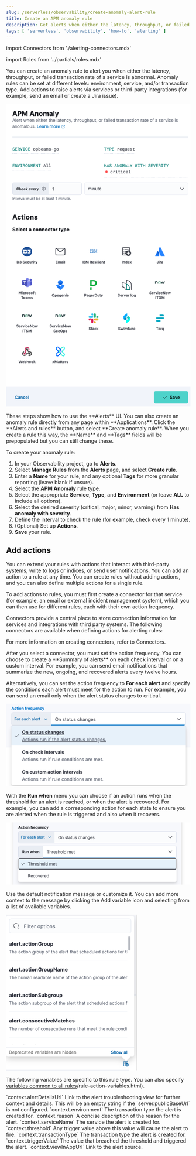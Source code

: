 ```yaml
---
slug: /serverless/observability/create-anomaly-alert-rule
title: Create an APM anomaly rule
description: Get alerts when either the latency, throughput, or failed transaction rate of a service is abnormal.
tags: [ 'serverless', 'observability', 'how-to', 'alerting' ]
---
```


<p><DocBadge template="technical preview" /></p>

import Connectors from './alerting-connectors.mdx'

import Roles from '../partials/roles.mdx'

<Roles role="Editor" goal="create anomaly rules" />

You can create an anomaly rule to alert you when either the latency, throughput, or failed transaction rate of a service is abnormal. Anomaly rules can be set at different levels: environment, service, and/or transaction type. Add actions to raise alerts via services or third-party integrations (for example, send an email or create a Jira issue).

![Create rule for APM anomaly alert](../images/alerts-create-apm-anomaly.png)

<DocCallOut title="Tip">
These steps show how to use the **Alerts** UI.
You can also create an anomaly rule directly from any page within **Applications**. Click the **Alerts and rules** button, and select **Create anomaly rule**. When you create a rule this way, the **Name** and **Tags** fields will be prepopulated but you can still change these.
</DocCallOut>

To create your anomaly rule:

1. In your Observability project, go to **Alerts**.
1. Select **Manage Rules** from the **Alerts** page, and select **Create rule**.
1. Enter a **Name** for your rule, and any optional **Tags** for more granular reporting (leave blank if unsure).
1. Select the **APM Anomaly** rule type.
1. Select the appropriate **Service**, **Type**, and **Environment** (or leave **ALL** to include all options).
1. Select the desired severity (critical, major, minor, warning) from **Has anomaly with severity**.
1. Define the interval to check the rule (for example, check every 1 minute).
1. (Optional) Set up **Actions**.
1. **Save** your rule.

## Add actions

You can extend your rules with actions that interact with third-party systems, write to logs or indices, or send user notifications. You can add an action to a rule at any time. You can create rules without adding actions, and you can also define multiple actions for a single rule.

To add actions to rules, you must first create a connector for that service (for example, an email or external incident management system), which you can then use for different rules, each with their own action frequency.

<DocAccordion buttonContent="Connector types">
Connectors provide a central place to store connection information for services and integrations with third party systems.
The following connectors are available when defining actions for alerting rules:

<Connectors />

For more information on creating connectors, refer to <DocLink slug="/serverless/action-connectors">Connectors</DocLink>.

</DocAccordion>

<DocAccordion buttonContent="Action frequency">
After you select a connector, you must set the action frequency. You can choose to create a **Summary of alerts** on each check interval or on a custom interval. For example, you can send email notifications that summarize the new, ongoing, and recovered alerts every twelve hours.

Alternatively, you can set the action frequency to **For each alert** and specify the conditions each alert must meet for the action to run. For example, you can send an email only when the alert status changes to critical.

![Configure when a rule is triggered](../images/alert-action-frequency.png)

With the **Run when** menu you can choose if an action runs when the threshold for an alert is reached, or when the alert is recovered. For example, you can add a corresponding action for each state to ensure you are alerted when the rule is triggered and also when it recovers.

![Choose between threshold met or recovered](../images/alert-apm-action-frequency-recovered.png)

</DocAccordion>

<DocAccordion buttonContent="Action variables">
Use the default notification message or customize it.
You can add more context to the message by clicking the Add variable icon <DocIcon type="indexOpen" title="Add variable" /> and selecting from a list of available variables.

![Action variables list](../images/action-variables-popup.png)

The following variables are specific to this rule type.
You can also specify [variables common to all rules](http://example.co)/rule-action-variables.html).

<DocDefList>
   <DocDefTerm>`context.alertDetailsUrl`</DocDefTerm>
    <DocDefDescription>
        Link to the alert troubleshooting view for further context and details. This will be an empty string if the `server.publicBaseUrl` is not configured.
    </DocDefDescription>
    <DocDefTerm>`context.environment`</DocDefTerm>
    <DocDefDescription>
        The transaction type the alert is created for.
    </DocDefDescription>
    <DocDefTerm>`context.reason`</DocDefTerm>
    <DocDefDescription>
        A concise description of the reason for the alert.
    </DocDefDescription>
    <DocDefTerm>`context.serviceName`</DocDefTerm>
    <DocDefDescription>
        The service the alert is created for.
    </DocDefDescription>
    <DocDefTerm>`context.threshold`</DocDefTerm>
    <DocDefDescription>
        Any trigger value above this value will cause the alert to fire.
    </DocDefDescription>
    <DocDefTerm>`context.transactionType`</DocDefTerm>
    <DocDefDescription>
        The transaction type the alert is created for.
    </DocDefDescription>
    <DocDefTerm>`context.triggerValue`</DocDefTerm>
    <DocDefDescription>
        The value that breached the threshold and triggered the alert.
    </DocDefDescription>
    <DocDefTerm>`context.viewInAppUrl`</DocDefTerm>
    <DocDefDescription>
        Link to the alert source.
    </DocDefDescription>
</DocDefList>

</DocAccordion>
